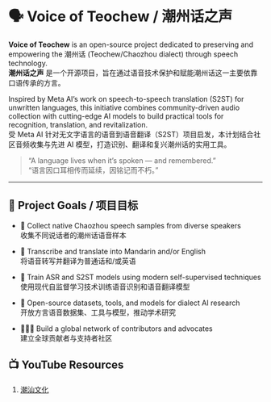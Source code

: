 # 🗣️ Voice of Teochew / 潮州话之声

**Voice of Teochew** is an open-source project dedicated to preserving and empowering the 潮州话 (Teochew/Chaozhou dialect) through speech technology.  
**潮州话之声** 是一个开源项目，旨在通过语音技术保护和赋能潮州话这一主要依靠口语传承的方言。

Inspired by Meta AI’s work on speech-to-speech translation (S2ST) for unwritten languages, this initiative combines community-driven audio collection with cutting-edge AI models to build practical tools for recognition, translation, and revitalization.  
受 Meta AI 针对无文字语言的语音到语音翻译（S2ST）项目启发，本计划结合社区音频收集与先进 AI 模型，打造识别、翻译和复兴潮州话的实用工具。

> “A language lives when it’s spoken — and remembered.”  
> “语言因口耳相传而延续，因铭记而不朽。”

---

## 🎯 Project Goals / 项目目标

- 🎤 Collect native Chaozhou speech samples from diverse speakers  
  收集不同说话者的潮州话语音样本

- 📝 Transcribe and translate into Mandarin and/or English  
  将语音转写并翻译为普通话和/或英语

- 🤖 Train ASR and S2ST models using modern self-supervised techniques  
  使用现代自监督学习技术训练语音识别和语音翻译模型

- 📂 Open-source datasets, tools, and models for dialect AI research  
  开放方言语音数据集、工具与模型，推动学术研究

- 🧑‍🤝‍🧑 Build a global network of contributors and advocates  
  建立全球贡献者与支持者社区

## 📺 YouTube Resources

1. [潮汕文化](https://youtube.com/channel/UCGQ_P9phkkMrFs0TAm8RnVw?si=W5VkMKmZTKOcy8Vp)

